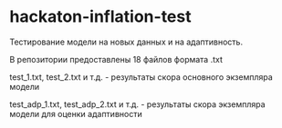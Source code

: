 # hackaton-inflation-test
Тестирование модели на новых данных и на адаптивность.

В репозитории предоставлены 18 файлов формата .txt

test_1.txt, test_2.txt и т.д. - результаты скора основного экземпляра модели

test_adp_1.txt, test_adp_2.txt и т.д. - результаты скора экземпляра модели для оценки адаптивности
